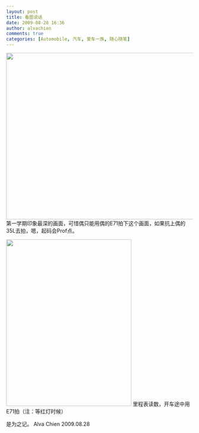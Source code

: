 ```yaml
---
layout: post
title: 看图说话
date: 2009-08-28 16:36
author: alvachien
comments: true
categories: [Automobile, 汽车, 爱车一族, 随心随笔]
---
```

<a href="http://www.alvachien.com/alvablog/wp-content/uploads/2010/10/CarReader_0.jpg"><img class="alignnone size-full wp-image-591" title="CarReader_0" src="http://www.alvachien.com/alvablog/wp-content/uploads/2010/10/CarReader_0.jpg" alt="" width="600" height="450" /></a>
第一学期印象最深的画面，可惜偶只能用偶的E71拍下这个画面，如果抗上偶的35L去拍，嗯，起码会Prof点。

<a href="http://www.alvachien.com/alvablog/wp-content/uploads/2010/10/CarReader_1.jpg"><img class="alignnone size-full wp-image-592" title="CarReader_1" src="http://www.alvachien.com/alvablog/wp-content/uploads/2010/10/CarReader_1.jpg" alt="" width="338" height="450" /></a>
里程表读数，开车途中用E71拍（注：等红灯时候）
<div>是为之记。
Alva Chien
2009.08.28</div>
